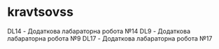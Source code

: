 # kravtsovss
DL14 - Додаткова лабараторна робота №14
DL9 - Додаткова лабараторна робота №9
DL17 - Додаткова лабараторна робота №17
